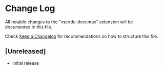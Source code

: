 # Change Log

All notable changes to the "vscode-documax" extension will be documented in this file.

Check [Keep a Changelog](http://keepachangelog.com/) for recommendations on how to structure this file.

## [Unreleased]

- Initial release